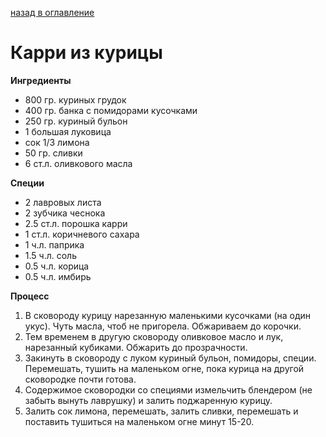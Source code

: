 [назад в оглавление](../README.md)
# Карри из курицы    

**Ингредиенты**
- 800 гр. куриных грудок
- 400 гр. банка с помидорами кусочками
- 250 гр. куриный бульон
- 1 большая луковица
- сок 1/3 лимона
- 50 гр. сливки
- 6 ст.л. оливкового масла

**Специи**
- 2 лавровых листа
- 2 зубчика чеснока
- 2.5 ст.л. порошка карри
- 1 ст.л. коричневого сахара
- 1 ч.л. паприка
- 1.5 ч.л. соль
- 0.5 ч.л. корица
- 0.5 ч.л. имбирь


**Процесс**
1. В сковороду курицу нарезанную маленькими кусочками (на один укус).
Чуть масла, чтоб не пригорела. Обжариваем до корочки.
2. Тем временем в другую сковороду оливковое масло и лук, нарезанный кубиками.
Обжарить до прозрачности.
3. Закинуть в сковороду с луком куриный бульон, помидоры, специи.
Перемешать, тушить на маленьком огне, пока курица на другой сковородке почти готова.
4. Содержимое сковородки со специями измельчить блендером (не забыть вынуть лаврушку)
и залить поджаренную курицу.
5. Залить сок лимона, перемешать, залить сливки, перемешать и поставить
тушиться на маленьком огне минут 15-20.